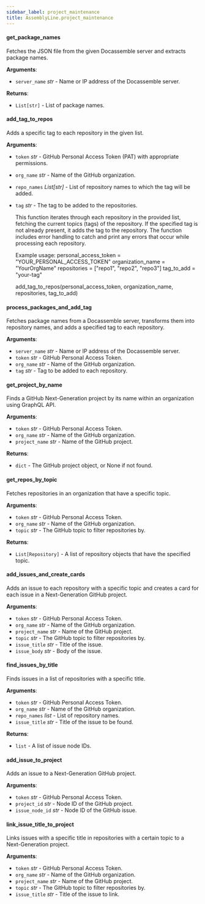 ```yaml
---
sidebar_label: project_maintenance
title: AssemblyLine.project_maintenance
---
```


#### get\_package\_names

Fetches the JSON file from the given Docassemble server and extracts package names.

**Arguments**:

- `server_name` _str_ - Name or IP address of the Docassemble server.
  

**Returns**:

- `List[str]` - List of package names.

#### add\_tag\_to\_repos

Adds a specific tag to each repository in the given list.

**Arguments**:

- `token` _str_ - GitHub Personal Access Token (PAT) with appropriate permissions.
- `org_name` _str_ - Name of the GitHub organization.
- `repo_names` _List[str]_ - List of repository names to which the tag will be added.
- `tag` _str_ - The tag to be added to the repositories.
  
  This function iterates through each repository in the provided list, fetching the
  current topics (tags) of the repository. If the specified tag is not already present,
  it adds the tag to the repository. The function includes error handling to catch and
  print any errors that occur while processing each repository.
  
  Example usage:
  personal_access_token = &quot;YOUR_PERSONAL_ACCESS_TOKEN&quot;
  organization_name = &quot;YourOrgName&quot;
  repositories = [&quot;repo1&quot;, &quot;repo2&quot;, &quot;repo3&quot;]
  tag_to_add = &quot;your-tag&quot;
  
  add_tag_to_repos(personal_access_token, organization_name, repositories, tag_to_add)

#### process\_packages\_and\_add\_tag

Fetches package names from a Docassemble server, transforms them into repository names,
and adds a specified tag to each repository.

**Arguments**:

- `server_name` _str_ - Name or IP address of the Docassemble server.
- `token` _str_ - GitHub Personal Access Token.
- `org_name` _str_ - Name of the GitHub organization.
- `tag` _str_ - Tag to be added to each repository.

#### get\_project\_by\_name

Finds a GitHub Next-Generation project by its name within an organization using GraphQL API.

**Arguments**:

- `token` _str_ - GitHub Personal Access Token.
- `org_name` _str_ - Name of the GitHub organization.
- `project_name` _str_ - Name of the GitHub project.
  

**Returns**:

- `dict` - The GitHub project object, or None if not found.

#### get\_repos\_by\_topic

Fetches repositories in an organization that have a specific topic.

**Arguments**:

- `token` _str_ - GitHub Personal Access Token.
- `org_name` _str_ - Name of the GitHub organization.
- `topic` _str_ - The GitHub topic to filter repositories by.
  

**Returns**:

- `List[Repository]` - A list of repository objects that have the specified topic.

#### add\_issues\_and\_create\_cards

Adds an issue to each repository with a specific topic and creates a card for each issue in a Next-Generation GitHub project.

**Arguments**:

- `token` _str_ - GitHub Personal Access Token.
- `org_name` _str_ - Name of the GitHub organization.
- `project_name` _str_ - Name of the GitHub project.
- `topic` _str_ - The GitHub topic to filter repositories by.
- `issue_title` _str_ - Title of the issue.
- `issue_body` _str_ - Body of the issue.

#### find\_issues\_by\_title

Finds issues in a list of repositories with a specific title.

**Arguments**:

- `token` _str_ - GitHub Personal Access Token.
- `org_name` _str_ - Name of the GitHub organization.
- `repo_names` _list_ - List of repository names.
- `issue_title` _str_ - Title of the issue to be found.
  

**Returns**:

- `list` - A list of issue node IDs.

#### add\_issue\_to\_project

Adds an issue to a Next-Generation GitHub project.

**Arguments**:

- `token` _str_ - GitHub Personal Access Token.
- `project_id` _str_ - Node ID of the GitHub project.
- `issue_node_id` _str_ - Node ID of the GitHub issue.

#### link\_issue\_title\_to\_project

Links issues with a specific title in repositories with a certain topic to a Next-Generation project.

**Arguments**:

- `token` _str_ - GitHub Personal Access Token.
- `org_name` _str_ - Name of the GitHub organization.
- `project_name` _str_ - Name of the GitHub project.
- `topic` _str_ - The GitHub topic to filter repositories by.
- `issue_title` _str_ - Title of the issue to link.

